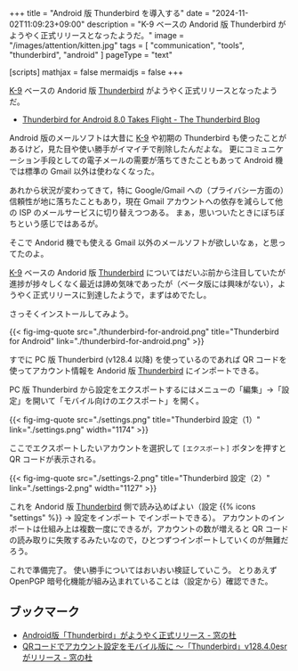 +++
title = "Android 版 Thunderbird を導入する"
date =  "2024-11-02T11:09:23+09:00"
description = "K-9 ベースの Andorid 版 Thunderbird がようやく正式リリースとなったようだ。"
image = "/images/attention/kitten.jpg"
tags = [ "communication", "tools", "thunderbird", "android" ]
pageType = "text"

[scripts]
  mathjax = false
  mermaidjs = false
+++

[K-9] ベースの Andorid 版 [Thunderbird] がようやく正式リリースとなったようだ。

- [Thunderbird for Android 8.0 Takes Flight - The Thunderbird Blog](https://blog.thunderbird.net/2024/10/thunderbird-for-android-8-0-takes-flight/)

Android 版のメールソフトは大昔に [K-9] や初期の Thunderbird も使ったことがあるけど，見た目や使い勝手がイマイチで削除したんだよな。
更にコミュニケーション手段としての電子メールの需要が落ちてきたこともあって Android 機では標準の Gmail 以外は使わなくなった。

あれから状況が変わってきて，特に Google/Gmail への（プライバシー方面の）信頼性が地に落ちたこともあり，現在 Gmail アカウントへの依存を減らして他の ISP のメールサービスに切り替えつつある。
まぁ，思いついたときにぼちぼちという感じではあるが。

そこで Andorid 機でも使える Gmail 以外のメールソフトが欲しいなぁ，と思ってたのよ。

[K-9] ベースの Andorid 版 [Thunderbird] についてはだいぶ前から注目していたが進捗が捗々しくなく最近は諦め気味であったが（ベータ版には興味がない），ようやく正式リリースに到達したようで，まずはめでたし。

さっそくインストールしてみよう。

{{< fig-img-quote src="./thunderbird-for-android.png" title="Thunderbird for Android" link="./thunderbird-for-android.png" >}}

すでに PC 版 Thunderbird (v128.4 以降) を使っているのであれば QR コードを使ってアカウント情報を Andorid 版 [Thunderbird] にインポートできる。

PC 版 Thunderbird から設定をエクスポートするにはメニューの「編集」→「設定」を開いて「モバイル向けのエクスポート」を開く。

{{< fig-img-quote src="./settings.png" title="Thunderbird 設定（1）" link="./settings.png" width="1174" >}}

ここでエクスポートしたいアカウントを選択して `[エクスポート]` ボタンを押すと QR コードが表示される。

{{< fig-img-quote src="./settings-2.png" title="Thunderbird 設定（2）" link="./settings-2.png" width="1127" >}}

これを Andorid 版 [Thunderbird] 側で読み込めばよい（設定 {{% icons "settings" %}} → 設定をインポート でインポートできる）。
アカウントのインポートは仕組み上は複数一度にできるが，アカウントの数が増えると QR コードの読み取りに失敗するみたいなので，ひとつずつインポートしていくのが無難だろう。

これで準備完了。
使い勝手についてはおいおい検証していこう。
とりあえず OpenPGP 暗号化機能が組み込まれていることは（設定から）確認できた。

## ブックマーク

- [Android版「Thunderbird」がようやく正式リリース - 窓の杜](https://forest.watch.impress.co.jp/docs/news/1635729.html)
- [QRコードでアカウント設定をモバイル版に ～「Thunderbird」v128.4.0esrがリリース - 窓の杜](https://forest.watch.impress.co.jp/docs/news/1635393.html)

[K-9]: https://play.google.com/store/apps/details?id=com.fsck.k9 "K-9 Mail - Google Play"
[Thunderbird]: https://play.google.com/store/apps/details?id=net.thunderbird.android "Thunderbird: Free Your Inbox - Google Play"
